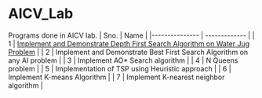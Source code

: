 # AICV_Lab
Programs done in AICV lab.
 | Sno. | Name | 
 |--------------- | ------------- |
 | 1 | [Implement and Demonstrate Depth First Search Algorithm on Water Jug Problem](https://github.com/shaun33016/AICV_Lab/blob/main/1.%20Implement%20and%20Demonstrate%20Depth%20First%20Search%20Algorithm%20on%20Water%20Jug%20Problem.ipynb) |
 | 2 | Implement and Demonstrate Best First Search Algorithm on any AI problem |
 | 3 | Implement AO* Search algorithm |
 | 4 | N Queens problem |
 | 5 | Implementation of TSP using Heuristic approach |
 | 6 | Implement K-means Algorithm |
 | 7 | Implement K-nearest neighbor algorithm |

